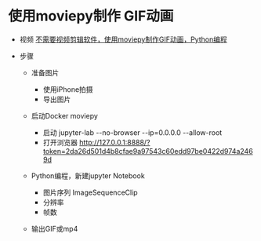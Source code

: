 
# 使用moviepy制作 GIF动画

- 视频 [不需要视频剪辑软件，使用moviepy制作GIF动画，Python编程](https://www.bilibili.com/video/BV1hK4y1k7Qn/)

- 步骤
    - 准备图片
        - 使用iPhone拍摄
        - 导出图片
    - 启动Docker moviepy
        - 启动 jupyter-lab --no-browser --ip=0.0.0.0 --allow-root
        - 打开浏览器 http://127.0.0.1:8888/?token=2da26d501d4b8cfae9a97543c60edd97be0422d974a2469d

    - Python编程，新建jupyter Notebook
        - 图片序列 ImageSequenceClip
        - 分辨率
        - 帧数
    - 输出GIF或mp4